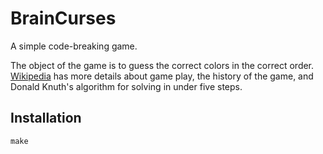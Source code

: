 # BrainCurses

A simple code-breaking game.

The object of the game is to guess the correct colors in the correct order.
[Wikipedia][] has more details about game play, the history of the game, and
Donald Knuth's algorithm for solving in under five steps.

## Installation

`make`

[WikiPedia]: https://en.wikipedia.org/wiki/Mastermind_(board_game)
	"Mastermind"
